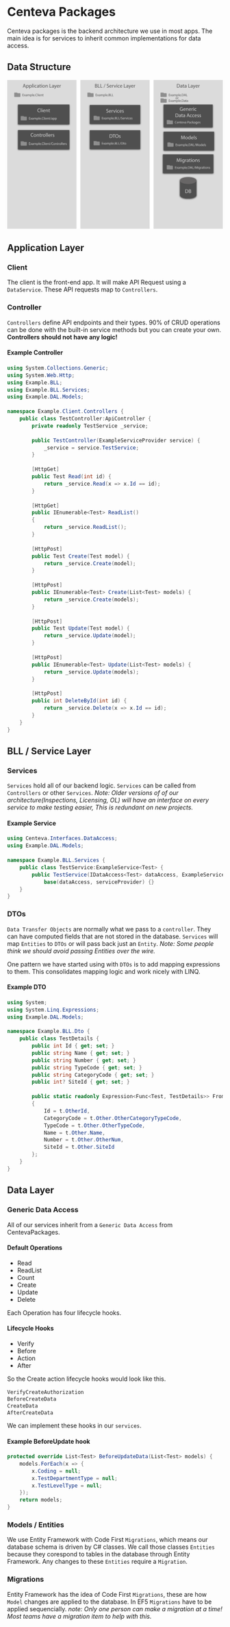 # Centeva Packages
Centeva packages is the backend architecture we use in most apps. The main idea is for services to inherit common implementations for data access.

## Data Structure

![png](image1.png)

## Application Layer

### Client
The client is the front-end app. It will make API Request using a `DataService`. These API requests map to `Controllers`.
### Controller
`Controllers` define API endpoints and their types. 90% of CRUD operations can be done with the built-in service methods but you can create your own. **Controllers should not have any logic!**

#### Example Controller
```cs
using System.Collections.Generic;
using System.Web.Http;
using Example.BLL;
using Example.BLL.Services;
using Example.DAL.Models;

namespace Example.Client.Controllers {
	public class TestController:ApiController {
		private readonly TestService _service;

		public TestController(ExampleServiceProvider service) {
			_service = service.TestService;
		}

		[HttpGet]
		public Test Read(int id) {
			return _service.Read(x => x.Id == id);
		}

		[HttpGet]
		public IEnumerable<Test> ReadList()
		{
			return _service.ReadList();
		}

		[HttpPost]
		public Test Create(Test model) {
			return _service.Create(model);
		}

		[HttpPost]
		public IEnumerable<Test> Create(List<Test> models) {
			return _service.Create(models);
		}

		[HttpPost]
		public Test Update(Test model) {
			return _service.Update(model);
		}

		[HttpPost]
		public IEnumerable<Test> Update(List<Test> models) {
			return _service.Update(models);
		}

		[HttpPost]
		public int DeleteById(int id) {
			return _service.Delete(x => x.Id == id);
		}
	}
}
```
## BLL / Service Layer

### Services
`Services` hold all of our backend logic. `Services` can be called from `Controllers` or other `Services`.
*Note: Older versions of of our architecture(Inspections, Licensing, OL) will have an interface on every service to make testing easier, This is redundant on new projects.*
#### Example Service
```cs
using Centeva.Interfaces.DataAccess;
using Example.DAL.Models;

namespace Example.BLL.Services {
	public class TestService:ExampleService<Test> {
		public TestService(IDataAccess<Test> dataAccess, ExampleServiceProvider serviceProvider) :
			base(dataAccess, serviceProvider) {}
	}
}
```
### DTOs
`Data Transfer Objects` are normally what we pass to a `controller`. They can have computed fields that are not stored in the database. `Services` will map `Entities` to `DTOs` or will pass back just an `Entity`. *Note: Some people think we should avoid passing Entities over the wire.*

One pattern we have started using with `DTOs` is to add mapping expressions to them. This consolidates mapping logic and work nicely with LINQ.
#### Example DTO
```cs
using System;
using System.Linq.Expressions;
using Example.DAL.Models;

namespace Example.BLL.Dto {
	public class TestDetails {
		public int Id { get; set; }
		public string Name { get; set; }
		public string Number { get; set; }
		public string TypeCode { get; set; }
		public string CategoryCode { get; set; }
		public int? SiteId { get; set; }

		public static readonly Expression<Func<Test, TestDetails>> FromTest = t => new TestDetails
		{
			Id = t.OtherId,
			CategoryCode = t.Other.OtherCategoryTypeCode,
			TypeCode = t.Other.OtherTypeCode,
			Name = t.Other.Name,
			Number = t.Other.OtherNum,
			SiteId = t.Other.SiteId
		};
	}
}
```

## Data Layer

### Generic Data Access

All of our services inherit from a `Generic Data Access` from CentevaPackages. 
#### Default Operations
- Read
- ReadList
- Count
- Create
- Update
- Delete

Each Operation has four lifecycle hooks.
#### Lifecycle Hooks
- Verify
- Before
- Action
- After

So the Create action lifecycle hooks would look like this.
```
VerifyCreateAuthorization
BeforeCreateData
CreateData
AfterCreateData
```

We can implement these hooks in our `services`.
#### Example BeforeUpdate hook
```cs
protected override List<Test> BeforeUpdateData(List<Test> models) {
	models.ForEach(x => {
		x.Coding = null;
		x.TestDepartmentType = null;
		x.TestLevelType = null;
	});
	return models;
}
```

### Models / Entities
We use Entity Framework with Code First `Migrations`, which means our database schema is driven by C# classes. We call those classes `Entities` because they corespond to tables in the database through Entity Framework. Any changes to these `Entities` require a `Migration`.

### Migrations
Entity Framework has the idea of Code First `Migrations`, these are how `Model` changes are applied to the database. In EF5 `Migrations` have to be applied sequencially. *note: Only one person can make a migration at a time! Most teams have a migration item to help with this.*
